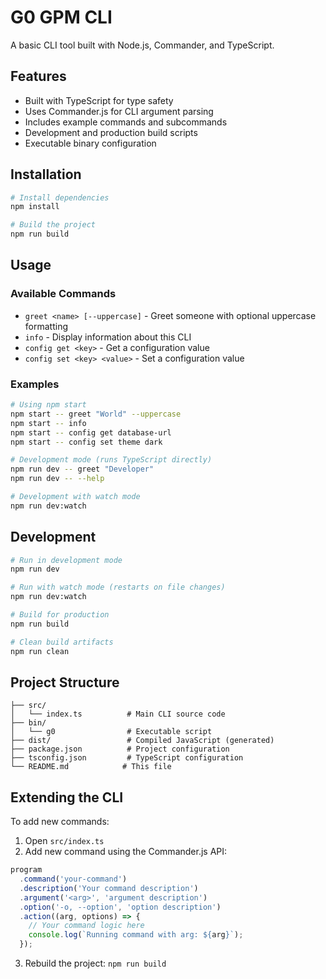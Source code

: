 # G0 GPM CLI

A basic CLI tool built with Node.js, Commander, and TypeScript.

## Features

- Built with TypeScript for type safety
- Uses Commander.js for CLI argument parsing
- Includes example commands and subcommands
- Development and production build scripts
- Executable binary configuration

## Installation

```bash
# Install dependencies
npm install

# Build the project
npm run build
```

## Usage

### Available Commands

- `greet <name> [--uppercase]` - Greet someone with optional uppercase formatting
- `info` - Display information about this CLI
- `config get <key>` - Get a configuration value
- `config set <key> <value>` - Set a configuration value

### Examples

```bash
# Using npm start
npm start -- greet "World" --uppercase
npm start -- info
npm start -- config get database-url
npm start -- config set theme dark

# Development mode (runs TypeScript directly)
npm run dev -- greet "Developer"
npm run dev -- --help

# Development with watch mode
npm run dev:watch
```

## Development

```bash
# Run in development mode
npm run dev

# Run with watch mode (restarts on file changes)
npm run dev:watch

# Build for production
npm run build

# Clean build artifacts
npm run clean
```

## Project Structure

```
├── src/
│   └── index.ts          # Main CLI source code
├── bin/
│   └── g0                # Executable script
├── dist/                 # Compiled JavaScript (generated)
├── package.json          # Project configuration
├── tsconfig.json         # TypeScript configuration
└── README.md            # This file
```

## Extending the CLI

To add new commands:

1. Open `src/index.ts`
2. Add new command using the Commander.js API:

```typescript
program
  .command('your-command')
  .description('Your command description')
  .argument('<arg>', 'argument description')
  .option('-o, --option', 'option description')
  .action((arg, options) => {
    // Your command logic here
    console.log(`Running command with arg: ${arg}`);
  });
```

3. Rebuild the project: `npm run build`
